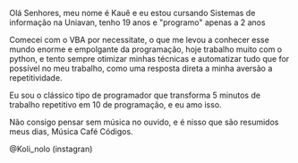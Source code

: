 Olá Senhores, meu nome é Kauê e eu estou cursando Sistemas de informação na Uniavan, tenho 19 anos e "programo" apenas a 2 anos

Comecei com o VBA por necessitate, o que me levou a conhecer esse mundo enorme e empolgante da programação, hoje trabalho muito com o python, e tento sempre otimizar minhas técnicas e automatizar tudo que for possível no meu trabalho, como uma resposta direta a minha aversão a repetitividade.

Eu sou o clássico tipo de programador que transforma 5 minutos de trabalho repetitivo em 10 de programação, e eu amo isso.

Não consigo pensar sem música no ouvido, e é nisso que são resumidos meus dias, Música Café Códigos.

@Koli_nolo (instagran)
